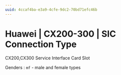 ```yaml
---
uuid: 4ccaf4ba-e3a9-4cfe-9dc2-70bd71efc46b
---
```

# Huawei | CX200-300 | SIC Connection Type

CX200,CX300 Service Interface Card Slot

Genders
: `mf` - male and female types
